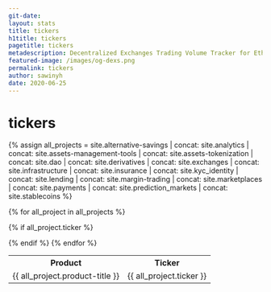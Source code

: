 ```yaml
---
git-date:
layout: stats
title: tickers
h1title: tickers
pagetitle: tickers
metadescription: Decentralized Exchanges Trading Volume Tracker for Ethereum-based trading platforms. DEXs ranked by volume along with historic volume and daily market share
featured-image: /images/og-dexs.png
permalink: tickers
author: sawinyh
date: 2020-06-25
---
```

# tickers

{% assign all_projects = site.alternative-savings
| concat: site.analytics
| concat: site.assets-management-tools
| concat: site.assets-tokenization
| concat: site.dao
| concat: site.derivatives
| concat: site.exchanges
| concat: site.infrastructure
| concat: site.insurance
| concat: site.kyc_identity
| concat: site.lending
| concat: site.margin-trading
| concat: site.marketplaces
| concat: site.payments
| concat: site.prediction_markets
| concat: site.stablecoins
 %}

 <table style="width:100%">
   <tr>
     <th>Product</th>
     <th>Ticker</th>
   </tr>

{% for all_project in all_projects %}

{% if all_project.ticker  %}
<tr>
 <td> {{ all_project.product-title }}</td>
 <td>{{ all_project.ticker }} </td>
</tr>

{% endif %}
 {% endfor %}

 </table>
